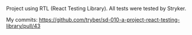 Project using RTL (React Testing Library).
All tests were tested by Stryker.

My commits: https://github.com/tryber/sd-010-a-project-react-testing-library/pull/43
